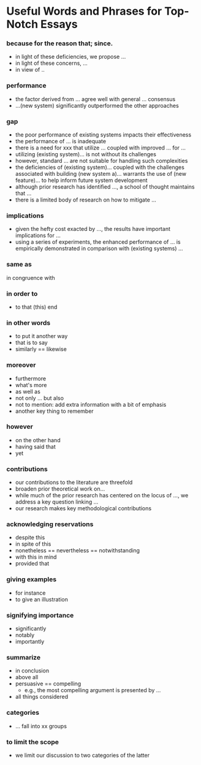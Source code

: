# Useful Words and Phrases for Top-Notch Essays

### because for the reason that; since.
- in light of these deficiencies, we propose ...  
- in light of these concerns, ...  
- in view of .. 

### performance  
- the factor derived from ... agree well with general ... consensus  
- ...(new system) significantly outperformed the other approaches  

### gap  
- the poor performance of existing systems impacts their effectiveness  
- the performance of ... is inadequate  
- there is a need for xxx that utilize ... coupled with improved ... for ...  
- utilizing (existing system)... is not without its challenges  
- however, standard ... are not suitable for handling
such complexities  
- the deficiencies of (existing system)... coupled with the challenges associated with building (new system a)... warrants the use of (new feature)... to help inform future system development  
- although prior research has identified ..., a school of thought maintains that ...  
- there is a limited body of research on how to mitigate ...  

### implications
- given the hefty cost exacted by ..., the results have important implications for ...  
- using a series of experiments, the enhanced performance of ... is empirically demonstrated in comparison with (existing systems) ...  

### same as 
 in congruence with  

### in order to 
- to that (this) end  

### in other words 
- to put it another way  
- that is to say  
- similarly == likewise  

### moreover  
- furthermore  
- what's more  
- as well as  
- not only ... but also  
- not to mention: add extra information with a bit of emphasis  
- another key thing to remember  

### however  
- on the other hand  
- having said that  
- yet  

### contributions
- our contributions to the literature are threefold  
- broaden prior theoretical work on...
- while much of the prior research has centered on the locus of ..., we address a key question linking ...
-  our research makes key methodological contributions   

### acknowledging reservations  
- despite this  
- in spite of this  
- nonetheless == nevertheless == notwithstanding  
- with this in mind  
- provided that  

### giving examples  
- for instance  
- to give an illustration  

### signifying importance  
- significantly  
- notably  
- importantly  

### summarize  
- in conclusion  
- above all  
- persuasive == compelling
    + e.g., the most compelling argument is presented by ...  
- all things considered  

### categories  
- ... fall into xx groups  

### to limit the scope  
- we limit our discussion to two categories of the latter  